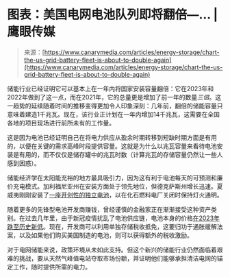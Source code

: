 <!--yml

category: 未分类

date: 2024-05-27 14:48:53

-->

# 图表：美国电网电池队列即将翻倍—… | 鹰眼传媒

> 来源：[https://www.canarymedia.com/articles/energy-storage/chart-the-us-grid-battery-fleet-is-about-to-double-again](https://www.canarymedia.com/articles/energy-storage/chart-the-us-grid-battery-fleet-is-about-to-double-again)

储能行业已经证明它可以基本上在一年内将国家安装容量翻倍：它在2023年和2022年做到了这一点，而在2021年，它的总量更是增加了前一年的数量*三倍*。这一趋势的延续随着时间的推移变得更加令人印象深刻：几年前，翻倍的储能容量只意味着建造1千兆瓦。现在，该行业正计划在一年内增加14千兆瓦，这需要在全国各地的项目现场进行前所未有的工作量。

这是因为电池已经证明自己在将电力供应从盈余时期转移到短缺时期方面是有用的，以便在关键的需求高峰时段提供容量。这就是为什么以兆瓦容量来看待电池安装是有用的，而不仅仅是储存罐中的兆瓦时数（计算兆瓦的存储容量仍然让一些人感到困惑）。

储能经济学在太阳能充裕的地方最具吸引力，因为这有利于电池每天的可预测和廉价充电模式。加利福尼亚州在安装方面处于领先地位，但德克萨斯州增长迅速。夏威夷刚刚安装了[一座开创性的独立电池](https://www.canarymedia.com/articles/energy-storage/a-huge-battery-has-replaced-hawaiis-last-coal-plant)，以在化石燃料电厂关闭时保持灯火通明。

随着更多的先锋型电池开发商赚钱，曾经谨慎的金融家正在渐渐接受这种资产类别。在过去几年里，由于新冠疫情扰乱了电池供应链，电池本身的价格[在2023年跌至历史新低](https://www.canarymedia.com/articles/batteries/chart-lithium-ion-battery-prices-are-falling-again)。现在，开发商可以利用单独存储税收抵免，这要归功于通胀缓解法案，以及如果他们购买美国制造的电池，则可以获得额外的税收激励。

对于电网储能来说，政策环境从未如此支持。但这个新兴的储能行业仍然面临着艰难的挑战，要从天然气峰值电站夺取市场份额，并证明他们能够承担清洁电网的锚定工作，随时提供所需的电力。

